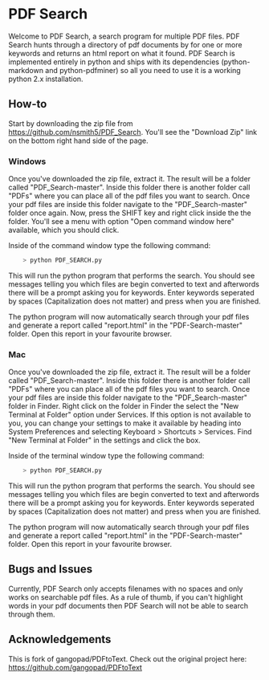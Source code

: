 # PDF Search

Welcome to PDF Search, a search program for multiple PDF files. PDF Search hunts through a directory of pdf documents by for one or more keywords and returns an html report on what it found. PDF Search is implemented entirely in python and ships with its dependencies (python-markdown and python-pdfminer) so all you need to use it is a working python 2.x installation. 

## How-to

Start by downloading the zip file from https://github.com/nsmith5/PDF_Search. You'll see the "Download Zip" link on the bottom right hand side of the page. 

### Windows

Once you've downloaded the zip file, extract it. The result will be a folder called "PDF_Search-master". Inside this folder there is another folder call "PDFs" where you can place all of the pdf files you want to search. Once your pdf files are inside this folder navigate to the "PDF_Search-master" folder once again. Now, press the SHIFT key and right click inside the the folder. You'll see a menu with option "Open command window here" available, which you should click. 

Inside of the command window type the following command:

```bash
    > python PDF_SEARCH.py
```

This will run the python program that performs the search. You should see messages telling you which files are begin converted to text and afterwords there will be a prompt asking you for keywords. Enter keywords seperated by spaces (Capitalization does not matter) and press <Enter> when you are finished. 

The python program will now automatically search through your pdf files and generate a report called "report.html" in the "PDF-Search-master" folder. Open this report in your favourite browser.

### Mac

Once you've downloaded the zip file, extract it. The result will be a folder called "PDF_Search-master". Inside this folder there is another folder call "PDFs" where you can place all of the pdf files you want to search. Once your pdf files are inside this folder navigate to the "PDF_Search-master" folder in Finder. Right click on the folder in Finder the select the "New Terminal at Folder" option under Services. If this option is not available to you, you can change your settings to make it available by heading into System Preferences and selecting Keyboard > Shortcuts > Services. Find "New Terminal at Folder" in the settings and click the box.

Inside of the terminal window type the following command:

```bash
    > python PDF_SEARCH.py
```

This will run the python program that performs the search. You should see messages telling you which files are begin converted to text and afterwords there will be a prompt asking you for keywords. Enter keywords seperated by spaces (Capitalization does not matter) and press <Enter> when you are finished. 

The python program will now automatically search through your pdf files and generate a report called "report.html" in the "PDF-Search-master" folder. Open this report in your favourite browser.


## Bugs and Issues

Currently, PDF Search only accepts filenames with no spaces and only works on searchable pdf files. As a rule of thumb, if you can't highlight words in your pdf documents then PDF Search will not be able to search through them. 

## Acknowledgements

This is fork of gangopad/PDFtoText. Check out the original project here: https://github.com/gangopad/PDFtoText
